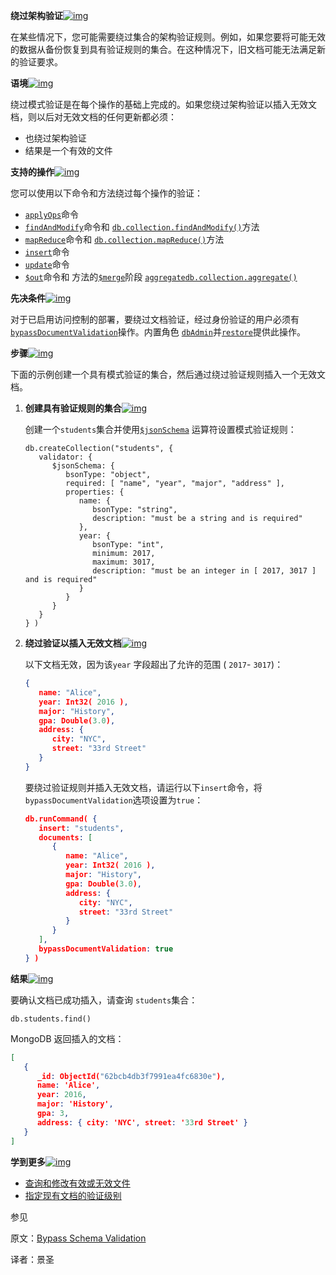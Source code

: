 **绕过架构验证**[![img](https://www.mongodb.com/docs/manual/assets/link.svg)](https://www.mongodb.com/docs/manual/core/schema-validation/bypass-document-validation/#bypass-schema-validation)

在某些情况下，您可能需要绕过集合的架构验证规则。例如，如果您要将可能无效的数据从备份恢复到具有验证规则的集合。在这种情况下，旧文档可能无法满足新的验证要求。

**语境**[![img](https://www.mongodb.com/docs/manual/assets/link.svg)](https://www.mongodb.com/docs/manual/core/schema-validation/bypass-document-validation/#context)

绕过模式验证是在每个操作的基础上完成的。如果您绕过架构验证以插入无效文档，则以后对无效文档的任何更新都必须：

- 也绕过架构验证
- 结果是一个有效的文件

**支持的操作**[![img](https://www.mongodb.com/docs/manual/assets/link.svg)](https://www.mongodb.com/docs/manual/core/schema-validation/bypass-document-validation/#supported-operations)

您可以使用以下命令和方法绕过每个操作的验证：

- [`applyOps`](https://www.mongodb.com/docs/manual/reference/command/applyOps/#mongodb-dbcommand-dbcmd.applyOps)命令
- [`findAndModify`](https://www.mongodb.com/docs/manual/reference/command/findAndModify/#mongodb-dbcommand-dbcmd.findAndModify)命令和 [`db.collection.findAndModify()`](https://www.mongodb.com/docs/manual/reference/method/db.collection.findAndModify/#mongodb-method-db.collection.findAndModify)方法
- [`mapReduce`](https://www.mongodb.com/docs/manual/reference/command/mapReduce/#mongodb-dbcommand-dbcmd.mapReduce)命令和 [`db.collection.mapReduce()`](https://www.mongodb.com/docs/manual/reference/method/db.collection.mapReduce/#mongodb-method-db.collection.mapReduce)方法
- [`insert`](https://www.mongodb.com/docs/manual/reference/command/insert/#mongodb-dbcommand-dbcmd.insert)命令
- [`update`](https://www.mongodb.com/docs/manual/reference/command/update/#mongodb-dbcommand-dbcmd.update)命令
- [`$out`](https://www.mongodb.com/docs/manual/reference/operator/aggregation/out/#mongodb-pipeline-pipe.-out)命令和 方法的[`$merge`](https://www.mongodb.com/docs/manual/reference/operator/aggregation/merge/#mongodb-pipeline-pipe.-merge)阶段 [`aggregate`](https://www.mongodb.com/docs/manual/reference/command/aggregate/#mongodb-dbcommand-dbcmd.aggregate)[`db.collection.aggregate()`](https://www.mongodb.com/docs/manual/reference/method/db.collection.aggregate/#mongodb-method-db.collection.aggregate)

**先决条件**[![img](https://www.mongodb.com/docs/manual/assets/link.svg)](https://www.mongodb.com/docs/manual/core/schema-validation/bypass-document-validation/#prerequisite)

对于已启用访问控制的部署，要绕过文档验证，经过身份验证的用户必须有 [`bypassDocumentValidation`](https://www.mongodb.com/docs/manual/reference/privilege-actions/#mongodb-authaction-bypassDocumentValidation)操作。内置角色 [`dbAdmin`](https://www.mongodb.com/docs/manual/reference/built-in-roles/#mongodb-authrole-dbAdmin)并[`restore`](https://www.mongodb.com/docs/manual/reference/built-in-roles/#mongodb-authrole-restore)提供此操作。

**步骤**[![img](https://www.mongodb.com/docs/manual/assets/link.svg)](https://www.mongodb.com/docs/manual/core/schema-validation/bypass-document-validation/#steps)

下面的示例创建一个具有模式验证的集合，然后通过绕过验证规则插入一个无效文档。

1. **创建具有验证规则的集合**[![img](https://www.mongodb.com/docs/manual/assets/link.svg)](https://www.mongodb.com/docs/manual/core/schema-validation/bypass-document-validation/#create-a-collection-with-validation-rules)

   创建一个`students`集合并使用[`$jsonSchema`](https://www.mongodb.com/docs/manual/reference/operator/query/jsonSchema/#mongodb-query-op.-jsonSchema) 运算符设置模式验证规则：

   ```shell
   db.createCollection("students", {
      validator: {
         $jsonSchema: {
            bsonType: "object",
            required: [ "name", "year", "major", "address" ],
            properties: {
               name: {
                  bsonType: "string",
                  description: "must be a string and is required"
               },
               year: {
                  bsonType: "int",
                  minimum: 2017,
                  maximum: 3017,
                  description: "must be an integer in [ 2017, 3017 ] and is required"
               }
            }
         }
      }
   } )
   ```

2. **绕过验证以插入无效文档**[![img](https://www.mongodb.com/docs/manual/assets/link.svg)](https://www.mongodb.com/docs/manual/core/schema-validation/bypass-document-validation/#bypass-the-validation-to-insert-an-invalid-document)

   以下文档无效，因为该`year` 字段超出了允许的范围 ( `2017`- `3017`)：

   ```json
   {
      name: "Alice",
      year: Int32( 2016 ),
      major: "History",
      gpa: Double(3.0),
      address: {
         city: "NYC",
         street: "33rd Street"
      }
   }
   ```

   要绕过验证规则并插入无效文档，请运行以下`insert`命令，将 `bypassDocumentValidation`选项设置为`true`：

   ```json
   db.runCommand( {
      insert: "students",
      documents: [
         {
            name: "Alice",
            year: Int32( 2016 ),
            major: "History",
            gpa: Double(3.0),
            address: {
               city: "NYC",
               street: "33rd Street"
            }
         }
      ],
      bypassDocumentValidation: true
   } )
   ```

**结果**[![img](https://www.mongodb.com/docs/manual/assets/link.svg)](https://www.mongodb.com/docs/manual/core/schema-validation/bypass-document-validation/#results)

要确认文档已成功插入，请查询 `students`集合：

```shell
db.students.find()
```

MongoDB 返回插入的文档：

```json
[
   {
      _id: ObjectId("62bcb4db3f7991ea4fc6830e"),
      name: 'Alice',
      year: 2016,
      major: 'History',
      gpa: 3,
      address: { city: 'NYC', street: '33rd Street' }
   }
]
```

**学到更多**[![img](https://www.mongodb.com/docs/manual/assets/link.svg)](https://www.mongodb.com/docs/manual/core/schema-validation/bypass-document-validation/#learn-more)

- [查询和修改有效或无效文件](https://www.mongodb.com/docs/manual/core/schema-validation/use-json-schema-query-conditions/#std-label-use-json-schema-query-conditions)
- [指定现有文档的验证级别](https://www.mongodb.com/docs/manual/core/schema-validation/specify-validation-level/#std-label-schema-specify-validation-level)

参见

原文：[Bypass Schema Validation](https://www.mongodb.com/docs/manual/core/schema-validation/bypass-document-validation/)

译者：景圣